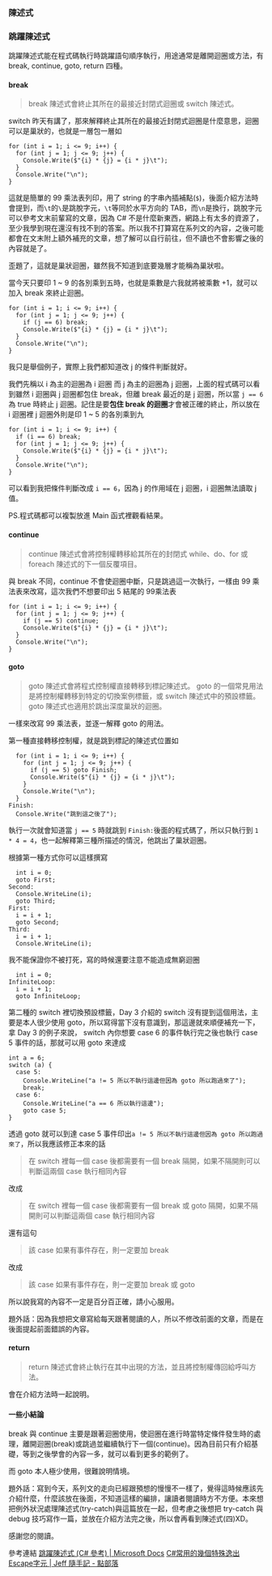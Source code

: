 ### 陳述式

### 跳躍陳述式

跳躍陳述式能在程式碼執行時跳躍語句順序執行，用途通常是離開迴圈或方法，有 break, continue, goto, return 四種。

#### break

> break 陳述式會終止其所在的最接近封閉式迴圈或 switch 陳述式。

switch 昨天有講了，那來解釋終止其所在的最接近封閉式迴圈是什麼意思，迴圈可以是巢狀的，也就是一層包一層如

```
for (int i = 1; i <= 9; i++) {
  for (int j = 1; j <= 9; j++) {
    Console.Write($"{i} * {j} = {i * j}\t");
  }
  Console.Write("\n");
}
```

這就是簡單的 99 乘法表列印，用了 string 的字串內插補點(```$```)，後面介紹方法時會提到，而```\t```的```\```是跳脫字元，```\t```等同於水平方向的 TAB，而```\n```是換行，跳脫字元可以參考文末前輩寫的文章，因為 C# 不是什麼新東西，網路上有太多的資源了，至少我學到現在還沒有找不到的答案。所以我不打算寫在系列文的內容，之後可能都會在文末附上額外補充的文章，想了解可以自行前往，但不讀也不會影響之後的內容就是了。

歪題了，這就是巢狀迴圈，雖然我不知道到底要幾層才能稱為巢狀啦。

當今天只要印 1 ~ 9 的各別乘到五時，也就是乘數是六我就將被乘數 +1，就可以加入 break 來終止迴圈。

```
for (int i = 1; i <= 9; i++) {
  for (int j = 1; j <= 9; j++) {
    if (j == 6) break;
    Console.Write($"{i} * {j} = {i * j}\t");
  }
  Console.Write("\n");
}
```

我只是舉個例子，實際上我們都知道改 j 的條件判斷就好。

我們先稱以 i 為主的迴圈為 i 迴圈 而 j 為主的迴圈為 j 迴圈，上面的程式碼可以看到雖然 i 迴圈與 j 迴圈都包住 break，但離 break 最近的是 j 迴圈，所以當 ```j == 6``` 為 true 時終止 j 迴圈。記住是要**包住 break 的迴圈**才會被正確的終止，所以放在 i 迴圈裡 j 迴圈外則是印 1 ~ 5 的各別乘到九

```
for (int i = 1; i <= 9; i++) {
  if (i == 6) break;
  for (int j = 1; j <= 9; j++) {
    Console.Write($"{i} * {j} = {i * j}\t");
  }
  Console.Write("\n");
}
```

可以看到我把條件判斷改成 ```i == 6```，因為 j 的作用域在 j 迴圈，i 迴圈無法讀取 j 值。

PS.程式碼都可以複製放進 Main 函式裡觀看結果。

#### continue

> continue 陳述式會將控制權轉移給其所在的封閉式 while、do、for 或 foreach 陳述式的下一個反覆項目。

與 break 不同，continue 不會使迴圈中斷，只是跳過這一次執行，一樣由 99 乘法表來改寫，這次我們不想要印出 5 結尾的 99乘法表

```
for (int i = 1; i <= 9; i++) {
  for (int j = 1; j <= 9; j++) {    
    if (j == 5) continue;
    Console.Write($"{i} * {j} = {i * j}\t");
  }
  Console.Write("\n");
}
```

#### goto

> goto 陳述式會將程式控制權直接轉移到標記陳述式。
> goto 的一個常見用法是將控制權轉移到特定的切換案例標籤，或 switch 陳述式中的預設標籤。
> goto 陳述式也適用於跳出深度巢狀的迴圈。

一樣來改寫 99 乘法表，並逐一解釋 goto 的用法。

第一種直接轉移控制權，就是跳到標記的陳述式位置如

```
  for (int i = 1; i <= 9; i++) {
    for (int j = 1; j <= 9; j++) {    
      if (j == 5) goto Finish;
      Console.Write($"{i} * {j} = {i * j}\t");
    }
    Console.Write("\n");
  }
Finish:
  Console.Write("跳到這之後了");
```

執行一次就會知道當 ```j == 5``` 時就跳到 ```Finish:```後面的程式碼了，所以只執行到 ```1 * 4 = 4```，也一起解釋第三種所描述的情況，他跳出了巢狀迴圈。

根據第一種方式你可以這樣撰寫

```
  int i = 0;
  goto First;
Second:
  Console.WriteLine(i);
  goto Third;
First:
  i = i + 1;
  goto Second;
Third:
  i = i + 1;
  Console.WriteLine(i);
```

我不能保證你不被打死，寫的時候還要注意不能造成無窮迴圈

```
  int i = 0;
InfiniteLoop:
  i = i + 1;
  goto InfiniteLoop;
```

第二種的 switch 裡切換預設標籤，Day 3 介紹的 switch 沒有提到這個用法，主要是本人很少使用 goto，所以寫得當下沒有意識到，那這邊就來順便補充一下，拿 Day 3 的例子來說， switch 內你想要 case 6 的事件執行完之後也執行 case 5 事件的話，那就可以用 goto 來達成

```
int a = 6;
switch (a) {
  case 5:
    Console.WriteLine("a != 5 所以不執行這邊但因為 goto 所以跑過來了");
    break;
  case 6:
    Console.WriteLine("a == 6 所以執行這邊");
    goto case 5;
}
```

透過 goto 就可以到達 case 5 事件印出```a != 5 所以不執行這邊但因為 goto 所以跑過來了```，所以我應該修正本來的話

> 在 switch 裡每一個 case 後都需要有一個 break 隔開，如果不隔開則可以判斷這兩個 case 執行相同內容

改成

> 在 switch 裡每一個 case 後都需要有一個 break 或 goto 隔開，如果不隔開則可以判斷這兩個 case 執行相同內容

還有這句

> 該 case 如果有事件存在，則一定要加 break

改成

> 該 case 如果有事件存在，則一定要加 break 或 goto

所以說我寫的內容不一定是百分百正確，請小心服用。

題外話：因為我想把文章寫給每天跟著閱讀的人，所以不修改前面的文章，而是在後面提起前面錯誤的內容。

#### return

> return 陳述式會終止執行在其中出現的方法，並且將控制權傳回給呼叫方法。

會在介紹方法時一起說明。

#### 一些小結論

break 與 continue 主要是跟著迴圈使用，使迴圈在進行時當特定條件發生時的處理，離開迴圈(break)或跳過並繼續執行下一個(continue)。因為目前只有介紹基礎，等到之後學會的內容一多，就可以看到更多的範例了。

而 goto 本人極少使用，很難說明情境。

題外話：寫到今天，系列文的走向已經跟預想的慢慢不一樣了，覺得這時候應該先介紹什麼，什麼該放在後面，不知道這樣的編排，讓讀者閱讀時方不方便。本來想把例外狀況處理陳述式(try-catch)與這篇放在一起，但考慮之後想把 try-catch 與 debug 技巧寫作一篇，並放在介紹方法完之後，所以會再看到陳述式(四)XD。

感謝您的閱讀。

參考連結
[跳躍陳述式 (C# 參考) | Microsoft Docs]
[C#常用的幾個特殊逸出Escape字元 | Jeff 隨手記 - 點部落]

[跳躍陳述式 (C# 參考) | Microsoft Docs]: https://docs.microsoft.com/zh-tw/dotnet/csharp/language-reference/keywords/jump-statements
[C#常用的幾個特殊逸出Escape字元 | Jeff 隨手記 - 點部落]: https://dotblogs.com.tw/jeff-yeh/2009/03/17/7509